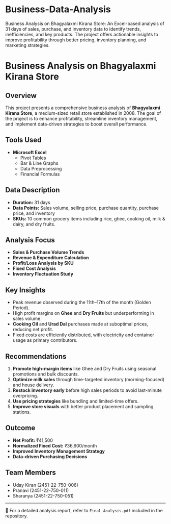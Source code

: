 # Business-Data-Analysis
Business Analysis on Bhagyalaxmi Kirana Store: An Excel-based analysis of 31 days of sales, purchase, and inventory data to identify trends, inefficiencies, and key products. The project offers actionable insights to improve profitability through better pricing, inventory planning, and marketing strategies.
#  Business Analysis on Bhagyalaxmi Kirana Store

##  Overview
This project presents a comprehensive business analysis of **Bhagyalaxmi Kirana Store**, a medium-sized retail store established in 2008. The goal of the project is to enhance profitability, streamline inventory management, and implement data-driven strategies to boost overall performance.

##  Tools Used
- **Microsoft Excel**  
  - Pivot Tables  
  - Bar & Line Graphs  
  - Data Preprocessing  
  - Financial Formulas  

##  Data Description
- **Duration:** 31 days  
- **Data Points:** Sales volume, selling price, purchase quantity, purchase price, and inventory  
- **SKUs:** 10 common grocery items including rice, ghee, cooking oil, milk & dairy, and dry fruits.

##  Analysis Focus
- **Sales & Purchase Volume Trends**
- **Revenue & Expenditure Calculation**
- **Profit/Loss Analysis by SKU**
- **Fixed Cost Analysis**
- **Inventory Fluctuation Study**

##  Key Insights
- Peak revenue observed during the 11th–17th of the month (Golden Period).
- High profit margins on **Ghee** and **Dry Fruits** but underperforming in sales volume.
- **Cooking Oil** and **Urad Dal** purchases made at suboptimal prices, reducing net profit.
- Fixed costs are efficiently distributed, with electricity and container usage as primary contributors.

##  Recommendations
1. **Promote high-margin items** like Ghee and Dry Fruits using seasonal promotions and bulk discounts.
2. **Optimize milk sales** through time-targeted inventory (morning-focused) and house delivery.
3. **Restock inventory early** before high sales periods to avoid last-minute overpricing.
4. **Use pricing strategies** like bundling and limited-time offers.
5. **Improve store visuals** with better product placement and sampling stations.

##  Outcome
- **Net Profit:** ₹41,500  
- **Normalized Fixed Cost:** ₹36,600/month  
- **Improved Inventory Management Strategy**  
- **Data-driven Purchasing Decisions**

##  Team Members
- Uday Kiran (2451-22-750-006)  
- Pranavi (2451-22-750-011)  
- Sharanya (2451-22-750-051)

---

📂 For a detailed analysis report, refer to `Final Analysis.pdf` included in the repository.

